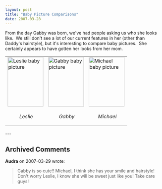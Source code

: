 ```yaml
---
layout: post
title: "Baby Picture Comparisons"
date: 2007-03-28
---
```


<p>From the day Gabby was born, we've had people asking us who she looks like.  We still don't see a lot of our current features in her (other than Daddy's hairstyle), but it's interesting to compare baby pictures.  She certainly appears to have gotten her looks from her mom.</p>
<table border="0" cellpadding="2" cellspacing="2">
<tbody>
<tr>
<td><img alt="Leslie baby picture" height="160" src="/thepaladinos/assets/images/2007-03-28-CompLeslie.jpg" width="115"/></td>
<td><img alt="Gabby baby picture" height="160" src="/thepaladinos/assets/images/2007-03-28-CompGabby.JPG" width="115"/></td>
<td><img alt="Michael baby picture" height="160" src="/thepaladinos/assets/images/2007-03-28-CompMichael.jpg" width="115"/></td>
</tr>
<tr>
<td>
<p align="center"> <em>Leslie</em></p>
</td>
<td>
<p align="center"> <em>Gabby</em></p>
</td>
<td>
<p align="center"> <em>Michael</em></p>
</td>
</tr>
</tbody>
</table>
---

## Archived Comments

**Audra** on 2007-03-29 wrote:

> Gabby is so cute!!  Michael, I think she has your smile and hairstyle! Don't worry Leslie, I know she will be sweet just like you!  Take care guys!

